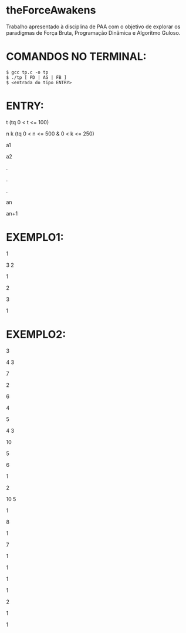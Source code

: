 # theForceAwakens
Trabalho apresentado à disciplina de PAA com o objetivo de explorar os paradigmas de Força Bruta, Programação Dinâmica e Algoritmo Guloso.


# COMANDOS NO TERMINAL:
	
	$ gcc tp.c -o tp
	$ ./tp [ PD | AG | FB ]
	$ <entrada do tipo ENTRY>

# ENTRY:

t 	(tq 0 < t <= 100)

n k 	(tq 0 < n <= 500 & 0 < k <= 250)

a1

a2

.

.

.

an

an+1


# EXEMPLO1:


1

3 2

1

2

3

1



# EXEMPLO2:

3

4 3

7

2

6

4

5

4 3

10

5

6

1

2

10 5

1

8

1

7

1

1

1

1

2

1

1
